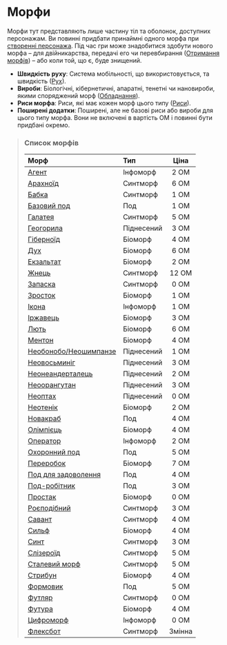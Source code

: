 # Морфи

Морфи тут представляють лише частину тіл та оболонок, доступних персонажам. Ви повинні придбати принаймні одного морфа при [створенні персонажа](../04/01-character-stats.md). Під час гри може знадобитися здобути нового морфа – для двійникарства, передачі его чи перевбирання ([Отримання морфів](../15/03-acquiring-morphs.md)) – або коли той, що є, буде знищений.

<div class="stat-list">

- **Швидкість руху**: Система мобільності, що використовується, та швидкість ([Рух](../12/24-movement.md)).
- **Вироби**: Біологічні, кібернетичні, апаратні, тенетні чи нановироби, якими споряджений морф ([Обладнання](../16/05-common-tech-and-ware.md)).
- **Риси морфа**: Риси, які має кожен морф цього типу ([Риси](../04/28-traits.md)).
- **Поширені додатки**: Поширені, але не базові риси або вироби для цього типу морфа. Вони не включені в вартість ОМ і повинні бути придбані окремо.

</div>

<blockquote class="framed-table">

### Список морфів

| Морф                                                                             | Тип        |    Ціна    |
| :------------------------------------------------------------------------------- | :--------- | :--------: |
| [Агент](../04/26-infomorphs.md#Агент)                                            | Інфоморф   | 2&nbsp;ОМ  |
| [Арахноїд](../04/25-synthmorphs.md#Арахноїд)                                     | Синтморф   | 6&nbsp;ОМ  |
| [Бабка](../04/25-synthmorphs.md#Бабка)                                           | Синтморф   | 1&nbsp;ОМ  |
| [Базовий под](../04/23-pod-biomorphs.md#Базовий-под)                             | Под        | 1&nbsp;ОМ  |
| [Галатея](../04/25-synthmorphs.md#Галатея)                                       | Синтморф   | 5&nbsp;ОМ  |
| [Геогорила](../04/24-uplift-biomorphs.md#Неогорила)                              | Піднесений | 3&nbsp;ОМ  |
| [Гіберноїд](../04/22-common-biomorphs.md#Гіберноїд)                              | Біоморф    | 4&nbsp;ОМ  |
| [Дух](../04/22-common-biomorphs.md#Дух)                                          | Біоморф    | 6&nbsp;ОМ  |
| [Екзальтат](../04/22-common-biomorphs.md#Екзальтат)                              | Біоморф    | 2&nbsp;ОМ  |
| [Жнець](../04/25-synthmorphs.md#Жнець)                                           | Синтморф   | 12&nbsp;ОМ |
| [Запаска](../04/25-synthmorphs.md#Запаска)                                       | Синтморф   | 0&nbsp;ОМ  |
| [Зросток](../04/22-common-biomorphs.md#Зросток)                                  | Біоморф    | 1&nbsp;ОМ  |
| [Ікона](../04/26-infomorphs.md#Ікона)                                            | Інфоморф   | 1&nbsp;ОМ  |
| [Іржавець](../04/22-common-biomorphs.md#Іржавець)                                | Біоморф    | 3&nbsp;ОМ  |
| [Лють](../04/22-common-biomorphs.md#Лють)                                        | Біоморф    | 6&nbsp;ОМ  |
| [Ментон](../04/22-common-biomorphs.md#Ментон)                                    | Біоморф    | 4&nbsp;ОМ  |
| [Необонобо/<wbr>Неошимпанзе](../04/24-uplift-biomorphs.md#Необонобо-Неошимпанзе) | Піднесений | 1&nbsp;ОМ  |
| [Неовосьминіг](../04/24-uplift-biomorphs.md#Неовосьминіг)                        | Піднесений | 3&nbsp;ОМ  |
| [Неонеандерталець](../04/24-uplift-biomorphs.md#Неонеандерталець)                | Піднесений | 2&nbsp;ОМ  |
| [Неоорангутан](../04/24-uplift-biomorphs.md#Неоорангутан)                        | Піднесений | 3&nbsp;ОМ  |
| [Неоптах](../04/24-uplift-biomorphs.md#Неоптах)                                  | Піднесений | 0&nbsp;ОМ  |
| [Неотенік](../04/22-common-biomorphs.md#Неотенік)                                | Біоморф    | 2&nbsp;ОМ  |
| [Новакраб](../04/23-pod-biomorphs.md#novacrab)                                   | Под        | 4&nbsp;ОМ  |
| [Олімпієць](../04/22-common-biomorphs.md#Олімпієць)                              | Біоморф    | 4&nbsp;ОМ  |
| [Оператор](../04/26-infomorphs.md#Оператор)                                      | Інфоморф   | 2&nbsp;ОМ  |
| [Охоронний под](../04/23-pod-biomorphs.md#Охоронний-под)                         | Под        | 5&nbsp;ОМ  |
| [Переробок](../04/22-common-biomorphs.md#Переробок)                              | Біоморф    | 7&nbsp;ОМ  |
| [Под для задоволення](../04/23-pod-biomorphs.md#Под-для-задоволення)             | Под        | 4&nbsp;ОМ  |
| [Под-робітник](../04/23-pod-biomorphs.md#Под-робітник)                           | Под        | 3&nbsp;ОМ  |
| [Простак](../04/22-common-biomorphs.md#Простак)                                  | Біоморф    | 0&nbsp;ОМ  |
| [Роєподібний](../04/25-synthmorphs.md#Роєподібний)                               | Синтморф   | 3&nbsp;ОМ  |
| [Савант](../04/25-synthmorphs.md#Савант)                                         | Синтморф   | 4&nbsp;ОМ  |
| [Сильф](../04/22-common-biomorphs.md#Сильф)                                      | Біоморф    | 4&nbsp;ОМ  |
| [Синт](../04/25-synthmorphs.md#Синт)                                             | Синтморф   | 3&nbsp;ОМ  |
| [Слізероїд](../04/25-synthmorphs.md#Слізероїд)                                   | Синтморф   | 5&nbsp;ОМ  |
| [Сталевий морф](../04/25-synthmorphs.md#Сталевий-морф)                           | Синтморф   | 5&nbsp;ОМ  |
| [Стрибун](../04/22-common-biomorphs.md#Стрибун)                                  | Біоморф    | 4&nbsp;ОМ  |
| [Формовик](../04/23-pod-biomorphs.md#Формовик)                                   | Под        | 5&nbsp;ОМ  |
| [Футляр](../04/25-synthmorphs.md#Футляр)                                         | Синтморф   | 0&nbsp;ОМ  |
| [Футура](../04/22-common-biomorphs.md#Футура)                                    | Біоморф    | 4&nbsp;ОМ  |
| [Цифроморф](../04/26-infomorphs.md#Цифроморф)                                    | Інфоморф   | 0&nbsp;ОМ  |
| [Флексбот](../04/25-synthmorphs.md#Флексбот)                                     | Синтморф   |   Змінна   |

</blockquote>

